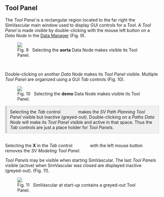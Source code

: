 <h2 id="tool_panel"> Tool Panel </h2>

The <i>Tool Panel</i> is a rectangular region located to the far right the SimVascular main window used to display GUI controls
for a <i> Tool</i>. A <i>Tool Panel</i> is made visible by double-clicking with the mouse left button on a <i>Data Node</i> in
the <a href="#data_manager_interaction">Data Manager</a> (Fig. 9).

<figure>
  <img class="svImg svImgMd"  src="quickguide/gui/images/tool-panel-paths.png">
  <figcaption class="svCaption"> Fig. 9 &nbsp Selecting the <b>aorta</b> Data Node makes visible its Tool Panel.</figcaption>
</figure>
<br>

Double-clicking on another <i>Data Node</i> makes its <i>Tool Panel</i> visible. Multiple <i>Tool Panel</i> are organized
using a GUI <i>Tab</i> controls (Fig. 10).

<figure>
  <img class="svImg svImgMd"  src="quickguide/gui/images/tool-panel-paths-models.png">
  <figcaption class="svCaption"> Fig. 10 &nbsp Selecting the <b>demo</b> Data Node makes visible its Tool Panel.</figcaption>
</figure>

<div style="background-color: #F0F0F0; padding: 10px; border: 1px solid #d0d0d0; border-left: 6px solid #d0d0d0">
Selecting the <i>Tab</i> control <img src="quickguide/gui/images/tool-panel-tab-1.png" width="50" height="10"> 
makes the <i>SV Path Planning</i> <i>Tool Panel</i> visible but inactive (greyed-out). Double-clicking on a <i>Paths</i> 
<i>Data Node</i> will make its <i>Tool Panel</i> visible and active in that space. Thus the <i>Tab</i> controls are just a
place holder for <i>Tool Panels</i>.
</div>
<br>

Selecting the <b>X</b> in the <i>Tab</i> control <img src="quickguide/gui/images/tool-panel-tab.png" width="50" height="10">
with the left mouse button removes the <i>SV Modeling</i> <i>Tool Panel</i>.

<i>Tool Panels</i> may be visible when starting SimVascular. The last <i>Tool Panels</i> visible (active) when SimVascular was closed
are displayed inactive (greyed-out). (Fig. 11).

<figure>
  <img class="svImg svImgMd"  src="quickguide/gui/images/tool-panel-ghosts.png">
  <figcaption class="svCaption"> Fig. 11 &nbsp SimVascular at start-up contains a greyed-out Tool Panel.</figcaption>
</figure>
